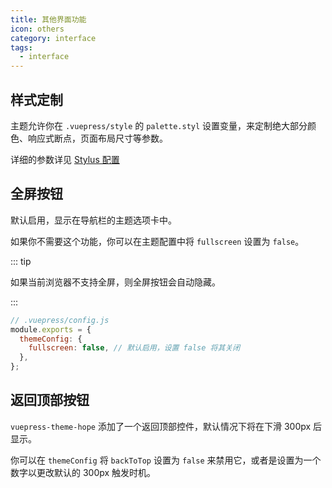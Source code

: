 ```yaml
---
title: 其他界面功能
icon: others
category: interface
tags:
  - interface
---
```


## 样式定制

主题允许你在 `.vuepress/style` 的 `palette.styl` 设置变量，来定制绝大部分颜色、响应式断点，页面布局尺寸等参数。

详细的参数详见 [Stylus 配置](../../config/stylus.md)

## 全屏按钮

默认启用，显示在导航栏的主题选项卡中。

如果你不需要这个功能，你可以在主题配置中将 `fullscreen` 设置为 `false`。

::: tip

如果当前浏览器不支持全屏，则全屏按钮会自动隐藏。

:::

```js {4}
// .vuepress/config.js
module.exports = {
  themeConfig: {
    fullscreen: false, // 默认启用，设置 false 将其关闭
  },
};
```

## 返回顶部按钮 <Badge text="支持页面配置" />

`vuepress-theme-hope` 添加了一个返回顶部控件，默认情况下将在下滑 300px 后显示。

你可以在 `themeConfig` 将 `backToTop` 设置为 `false` 来禁用它，或者是设置为一个数字以更改默认的 300px 触发时机。
